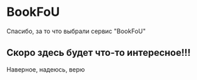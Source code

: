 # BookFoU
Спасибо, за то что выбрали сервис "BookFoU"

## Скоро здесь будет что-то интересное!!!
Наверное, надеюсь, верю